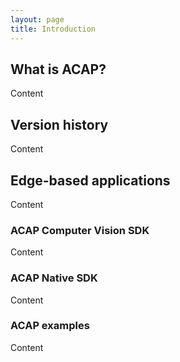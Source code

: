 ```yaml
---
layout: page
title: Introduction
---
```


## What is ACAP?
Content

## Version history
Content

## Edge-based applications
Content

### ACAP Computer Vision SDK
Content

### ACAP Native SDK
Content

### ACAP examples
Content

